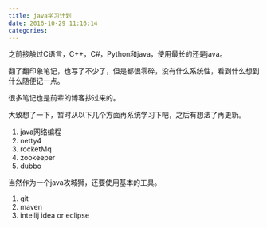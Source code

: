 ```yaml
---
title: java学习计划
date: 2016-10-29 11:16:14
categories:
---
```


之前接触过C语言，C++，C#，Python和java，使用最长的还是java。

翻了翻印象笔记，也写了不少了，但是都很零碎，没有什么系统性，看到什么想到什么随便记一点。

很多笔记也是前辈的博客抄过来的。

大致想了一下，暂时从以下几个方面再系统学习下吧，之后有想法了再更新。

1. java网络编程
2. netty4
3. rocketMq
4. zookeeper
5. dubbo



当然作为一个java攻城狮，还要使用基本的工具。
1. git
2. maven
3. intellij idea or eclipse
